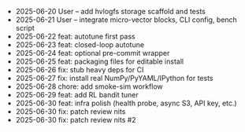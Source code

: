 * 2025-06-20 User – add hvlogfs storage scaffold and tests
* 2025-06-21 User – integrate micro-vector blocks, CLI config, bench script
* 2025-06-22 feat: autotune first pass
* 2025-06-23 feat: closed-loop autotune
* 2025-06-24 feat: optional pre-commit wrapper
* 2025-06-25 feat: packaging files for editable install
* 2025-06-26 fix: stub heavy deps for CI
* 2025-06-27 fix: install real NumPy/PyYAML/IPython for tests
* 2025-06-28 chore: add smoke-sim workflow
* 2025-06-29 feat: add RL bandit tuner
* 2025-06-30 feat: infra polish (health probe, async S3, API key, etc.)
* 2025-06-30 fix: patch review nits
* 2025-06-30 fix: patch review nits #2

